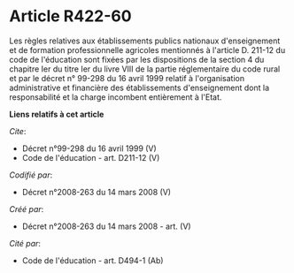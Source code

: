 # Article R422-60

Les règles relatives aux établissements publics nationaux d'enseignement et de formation professionnelle agricoles mentionnés
à l'article D. 211-12 du code de l'éducation sont fixées par les dispositions de la section 4 du chapitre Ier du titre Ier du
livre VIII de la partie réglementaire du code rural et par le décret n° 99-298 du 16 avril 1999 relatif à l'organisation
administrative et financière des établissements d'enseignement dont la responsabilité et la charge incombent entièrement à
l'Etat.

**Liens relatifs à cet article**

_Cite_:

  - Décret n°99-298 du 16 avril 1999 (V)
  - Code de l'éducation - art. D211-12 (V)

_Codifié par_:

  - Décret n°2008-263 du 14 mars 2008 (V)

_Créé par_:

  - Décret n°2008-263 du 14 mars 2008 - art. (V)

_Cité par_:

  - Code de l'éducation - art. D494-1 (Ab)
